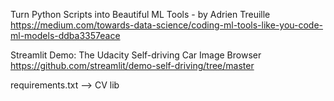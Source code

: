Turn Python Scripts into Beautiful ML Tools - by Adrien Treuille
https://medium.com/towards-data-science/coding-ml-tools-like-you-code-ml-models-ddba3357eace

Streamlit Demo: The Udacity Self-driving Car Image Browser
https://github.com/streamlit/demo-self-driving/tree/master

requirements.txt --> CV lib